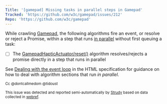 ```yaml
---
Title: '[gamepad] Missing tasks in parallel steps in Gamepad'
Tracked: 'https://github.com/w3c/gamepad/issues/212'
Repo: 'https://github.com/w3c/gamepad'
---
```


While crawling [Gamepad](https://w3c.github.io/gamepad/), the following algorithms fire an event, or resolve or reject a Promise, within a step that runs [in parallel](https://html.spec.whatwg.org/multipage/infrastructure.html#in-parallel) without first queuing a task:
* [ ] The [GamepadHapticActuator/reset()](https://w3c.github.io/gamepad/#dom-gamepadhapticactuator-reset) algorithm resolves/rejects a promise directly in a step that runs in parallel

See [Dealing with the event loop](https://html.spec.whatwg.org/multipage/webappapis.html#event-loop-for-spec-authors) in the HTML specification for guidance on how to deal with algorithm sections that run *in parallel*.

<sub>Cc @dontcallmedom @tidoust</sub>

<sub>This issue was detected and reported semi-automatically by [Strudy](https://github.com/w3c/strudy/) based on data collected in [webref](https://github.com/w3c/webref/).</sub>
